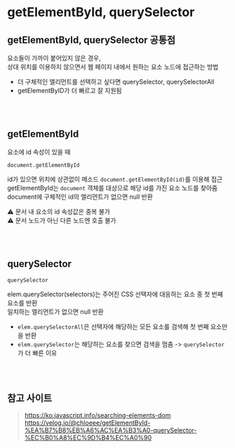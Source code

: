 # getElementById, querySelector

## getElementById, querySelector 공통점

요소들이 가까이 붙어있지 않은 경우,  
상대 위치를 이용하지 않으면서 웹 페이지 내에서 원하는 요소 노드에 접근하는 방법

* 더 구체적인 엘리먼트를 선택하고 싶다면 querySelector, querySelectorAll 
* getElementByID가 더 빠르고 잘 지원됨

<br><br>

## getElementById

요소에 id 속성이 있을 때

`document.getElementById`

id가 있으면 위치에 상관없이 메소드 `document.getElementById(id)`를 이용해 접근    
getElementById는 `document` 객체를 대상으로 해당 id를 가진 요소 노드를 찾아줌  
document에 구체적인 id의 엘리먼트가 없으면 null 반환

⚠️ 문서 내 요소의 id 속성값은 중복 불가  
⚠️ 문서 노드가 아닌 다른 노드엔 호출 불가

<br><br>

## querySelector

`querySelector`

elem.querySelector(selectors)는 주어진 CSS 선택자에 대응하는 요소 중 첫 번째 요소를 반환  
일치하는 엘리먼트가 없으면 null 반환

* `elem.querySelectorAll`은 선택자에 해당하는 모든 요소를 검색해 첫 번째 요소만을 반환
* `elem.querySelector`는 해당하는 요소를 찾으면 검색을 멈춤 -> `querySelector`가 더 빠른 이유 

<br><br>

## 참고 사이트

> https://ko.javascript.info/searching-elements-dom  
> https://velog.io/@chloeee/getElementById-%EA%B7%B8%EB%A6%AC%EA%B3%A0-querySelector-%EC%B0%A8%EC%9D%B4%EC%A0%90
